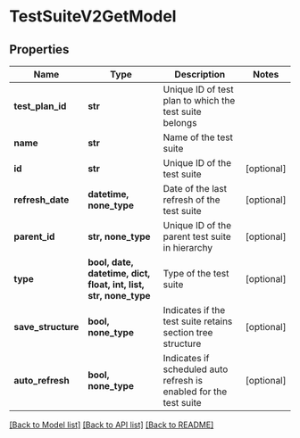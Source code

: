 # TestSuiteV2GetModel


## Properties
Name | Type | Description | Notes
------------ | ------------- | ------------- | -------------
**test_plan_id** | **str** | Unique ID of test plan to which the test suite belongs | 
**name** | **str** | Name of the test suite | 
**id** | **str** | Unique ID of the test suite | [optional] 
**refresh_date** | **datetime, none_type** | Date of the last refresh of the test suite | [optional] 
**parent_id** | **str, none_type** | Unique ID of the parent test suite in hierarchy | [optional] 
**type** | **bool, date, datetime, dict, float, int, list, str, none_type** | Type of the test suite | [optional] 
**save_structure** | **bool, none_type** | Indicates if the test suite retains section tree structure | [optional] 
**auto_refresh** | **bool, none_type** | Indicates if scheduled auto refresh is enabled for the test suite | [optional] 

[[Back to Model list]](../README.md#documentation-for-models) [[Back to API list]](../README.md#documentation-for-api-endpoints) [[Back to README]](../README.md)


